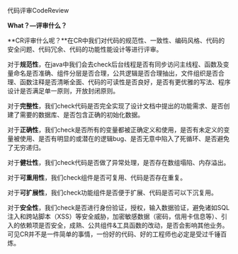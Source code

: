 代码评审CodeReview



**What？—评审什么？**

**CR评审什么呢？**在CR中我们对代码的规范性、一致性、编码风格、代码的安全问题、代码冗余、代码的功能性能设计等进行评审。

对于**规范性**，在java中我们会去check后台线程是否有同步访问主线程、函数及变量命名是否准确、组件分层是否合理，公共逻辑是否合理抽出，文件组织是否合理、函数注释是否清晰全面、代码的可读性是否良好，是否有更优雅的写法、程序设计是否满足单一原则，开放封闭原则。

对于**完整性**，我们check代码是否完全实现了设计文档中提出的功能需求、是否创建了需要的数据库、是否包含正确的初始化数据。

对于**正确性**，我们check是否所有的变量都被正确定义和使用，是否有未定义的变量被使用、是否有明显的或潜在的逻辑bug、是否无意中陷入了死循环、是否避免了无穷递归。

对于**健壮性**，我们check代码是否做了异常处理，是否存在数组塌陷、内存溢出。

对于**可重用性**，我们check组件是否可复用、代码是否存在重复。

对于**可扩展性**，我们check功能组件是否便于扩展、代码是否可以下沉复用。

对于**安全性**，我们check是否进行身份验证，授权，输入数据验证，避免诸如SQL注入和跨站脚本（XSS）等安全威胁，加密敏感数据（密码，信用卡信息等）、引入的依赖项是否安全，成熟、公共组件&工具函数的改动，是否会影响其他业务。可见CR并不是一件简单的事情，一份好的代码、好的工程师也必定是受过千锤百炼。